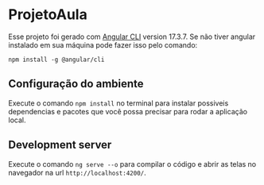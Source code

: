 # ProjetoAula

Esse projeto foi gerado com [Angular CLI](https://github.com/angular/angular-cli) version 17.3.7.
Se não tiver angular instalado em sua máquina pode fazer isso pelo comando: 

`npm install -g @angular/cli`

## Configuração do ambiente
Execute o comando `npm install` no terminal para instalar possiveis dependencias e pacotes que você possa precisar para rodar a aplicação local.

## Development server

Execute o comando `ng serve --o` para compilar o código e abrir as telas no navegador na url `http://localhost:4200/`. 
